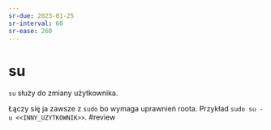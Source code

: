 ```yaml
---
sr-due: 2023-01-25
sr-interval: 60
sr-ease: 260
---
```


# su
`su` służy do zmiany użytkownika.

Łączy się ja zawsze z `sudo` bo wymaga uprawnień roota. Przykład `sudo su -u <<INNY_UZYTKOWNIK>>`.
#review